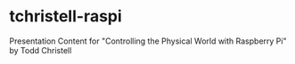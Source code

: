 # tchristell-raspi
Presentation Content for "Controlling the Physical World with Raspberry Pi" by Todd Christell
